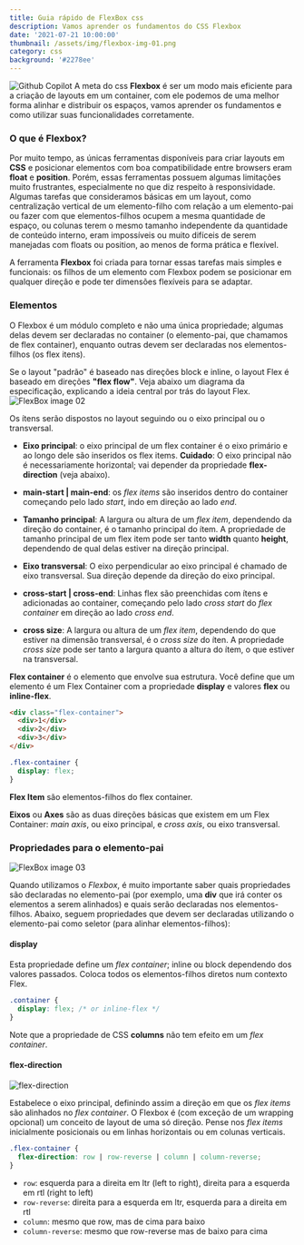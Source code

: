 ```yaml
---
title: Guia rápido de FlexBox css
description: Vamos aprender os fundamentos do CSS Flexbox
date: '2021-07-21 10:00:00'
thumbnail: /assets/img/flexbox-img-01.png
category: css
background: '#2278ee'
---
```


![Github Copilot](../assets/img/flexbox-img-01.png)
A meta do css **Flexbox** é ser um modo mais eficiente para a criação de layouts em um container, com ele podemos de uma melhor forma alinhar e distribuir os espaços, vamos aprender os fundamentos e como utilizar suas funcionalidades corretamente.

### O que é Flexbox?

Por muito tempo, as únicas ferramentas disponíveis para criar layouts em **CSS** e posicionar elementos com boa compatibilidade entre browsers eram **float** e **position**. Porém, essas ferramentas possuem algumas limitações muito frustrantes, especialmente no que diz respeito à responsividade. Algumas tarefas que consideramos básicas em um layout, como centralização vertical de um elemento-filho com relação a um elemento-pai ou fazer com que elementos-filhos ocupem a mesma quantidade de espaço, ou colunas terem o mesmo tamanho independente da quantidade de conteúdo interno, eram impossíveis ou muito difíceis de serem manejadas com floats ou position, ao menos de forma prática e flexível.

A ferramenta **Flexbox** foi criada para tornar essas tarefas mais simples e funcionais: os filhos de um elemento com Flexbox podem se posicionar em qualquer direção e pode ter dimensões flexíveis para se adaptar.

### Elementos

O Flexbox é um módulo completo e não uma única propriedade; algumas delas devem ser declaradas no container (o elemento-pai, que chamamos de flex container), enquanto outras devem ser declaradas nos elementos-filhos (os flex itens).

Se o layout "padrão" é baseado nas direções block e inline, o layout Flex é baseado em direções **"flex flow"**. Veja abaixo um diagrama da especificação, explicando a ideia central por trás do layout Flex.
![FlexBox image 02](../assets/img/flexbox-img-02.png)

Os ítens serão dispostos no layout seguindo ou o eixo principal ou o transversal.

- **Eixo principal**: o eixo principal de um flex container é o eixo primário e ao longo dele são inseridos os flex items. **Cuidado**: O eixo principal não é necessariamente horizontal; vai depender da propriedade **flex-direction** (veja abaixo).

- **main-start | main-end**: os _flex items_ são inseridos dentro do container começando pelo lado _start_, indo em direção ao lado _end_.

- **Tamanho principal**: A largura ou altura de um _flex item_, dependendo da direção do container, é o tamanho principal do ítem. A propriedade de tamanho principal de um flex item pode ser tanto **width** quanto **height**, dependendo de qual delas estiver na direção principal.

- **Eixo transversal**: O eixo perpendicular ao eixo principal é chamado de eixo transversal. Sua direção depende da direção do eixo principal.

- **cross-start | cross-end**: Linhas flex são preenchidas com ítens e adicionadas ao container, começando pelo lado _cross start_ do _flex container_ em direção ao lado _cross end_.

- **cross size**: A largura ou altura de um _flex item_, dependendo do que estiver na dimensão transversal, é o _cross size_ do íten. A propriedade _cross size_ pode ser tanto a largura quanto a altura do ítem, o que estiver na transversal.

**Flex container** é o elemento que envolve sua estrutura. Você define que um elemento é um Flex Container com a propriedade **display** e valores **flex** ou **inline-flex**.

```html
<div class="flex-container">
  <div>1</div>
  <div>2</div>
  <div>3</div>
</div>
```

```css
.flex-container {
  display: flex;
}
```

**Flex Item** são elementos-filhos do flex container.

**Eixos** ou **Axes** são as duas direções básicas que existem em um Flex Container: _main axis_, ou eixo principal, e _cross axis_, ou eixo transversal.

### Propriedades para o elemento-pai

![FlexBox image 03](../assets/img/flexbox-img-03.png)

Quando utilizamos o _Flexbox_, é muito importante saber quais propriedades são declaradas no elemento-pai (por exemplo, uma **div** que irá conter os elementos a serem alinhados) e quais serão declaradas nos elementos-filhos. Abaixo, seguem propriedades que devem ser declaradas utilizando o elemento-pai como seletor (para alinhar elementos-filhos):

#### display

Esta propriedade define um _flex container_; inline ou block dependendo dos valores passados. Coloca todos os elementos-filhos diretos num contexto Flex.

```css
.container {
  display: flex; /* or inline-flex */
}
```

Note que a propriedade de CSS **columns** não tem efeito em um _flex container_.

#### flex-direction

![flex-direction](../assets/img/flexbox-img-04.svg)

Estabelece o eixo principal, definindo assim a direção em que os _flex items_ são alinhados no _flex container_. O Flexbox é (com exceção de um wrapping opcional) um conceito de layout de uma só direção. Pense nos _flex items_ inicialmente posicionais ou em linhas horizontais ou em colunas verticais.

```css
.flex-container {
  flex-direction: row | row-reverse | column | column-reverse;
}
```

- `row`: esquerda para a direita em ltr (left to right), direita para a esquerda em rtl (right to left)
- `row-reverse`: direita para a esquerda em ltr, esquerda para a direita em rtl
- `column`: mesmo que row, mas de cima para baixo
- `column-reverse`: mesmo que row-reverse mas de baixo para cima

